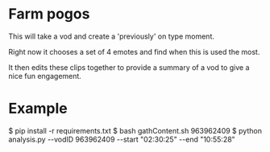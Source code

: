 # Farm pogos

This will take a vod and create a 'previously' on type moment.

Right now it chooses a set of 4 emotes and find when this is used the most.

It then edits these clips together to provide a summary of a vod to give a nice fun engagement.

# Example

$ pip install -r requirements.txt
$ bash gathContent.sh 963962409
$ python analysis.py --vodID 963962409 --start "02:30:25" --end "10:55:28"
